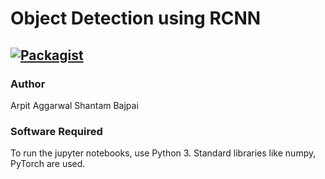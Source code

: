 # Object Detection using RCNN

[![Packagist](https://img.shields.io/packagist/l/doctrine/orm.svg)](LICENSE.md)
---


### Author
Arpit Aggarwal Shantam Bajpai


### Software Required
To run the jupyter notebooks, use Python 3. Standard libraries like numpy, PyTorch are used.
